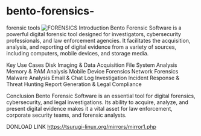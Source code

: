 # bento-forensics-
forensic tools
![FORENSICS](https://github.com/user-attachments/assets/1bd8a4e2-0f7a-41b0-b8b1-08e3f374b60b)
Introduction
Bento Forensic Software is a powerful digital forensic tool designed for investigators, cybersecurity professionals, and law enforcement agencies. It facilitates the acquisition, analysis, and reporting of digital evidence from a variety of sources, including computers, mobile devices, and storage media.

Key Use Cases
Disk Imaging & Data Acquisition
File System Analysis
Memory & RAM Analysis
Mobile Device Forensics
Network Forensics
Malware Analysis
Email & Chat Log Investigation
Incident Response & Threat Hunting
Report Generation & Legal Compliance

Conclusion
Bento Forensic Software is an essential tool for digital forensics, cybersecurity, and legal investigations. Its ability to acquire, analyze, and present digital evidence makes it a vital asset for law enforcement, corporate security teams, and forensic analysts.



DONLOAD LINK https://tsurugi-linux.org/mirrors/mirror1.php
